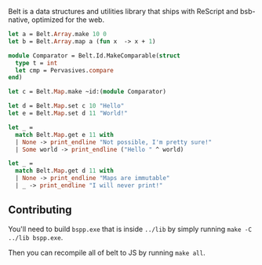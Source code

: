 Belt is a data structures and utilities library that ships with ReScript and bsb-native, optimized for the web.

```ocaml
let a = Belt.Array.make 10 0
let b = Belt.Array.map a (fun x  -> x + 1)

module Comparator = Belt.Id.MakeComparable(struct 
  type t = int
  let cmp = Pervasives.compare 
end)

let c = Belt.Map.make ~id:(module Comparator)

let d = Belt.Map.set c 10 "Hello"
let e = Belt.Map.set d 11 "World!"

let _ =
  match Belt.Map.get e 11 with
  | None -> print_endline "Not possible, I'm pretty sure!"
  | Some world -> print_endline ("Hello " ^ world)

let _ =
  match Belt.Map.get d 11 with
  | None -> print_endline "Maps are immutable"
  | _ -> print_endline "I will never print!"
```

## Contributing

You'll need to build `bspp.exe` that is inside `../lib` by simply running `make -C ../lib bspp.exe`.

Then you can recompile all of belt to JS by running `make all`.
